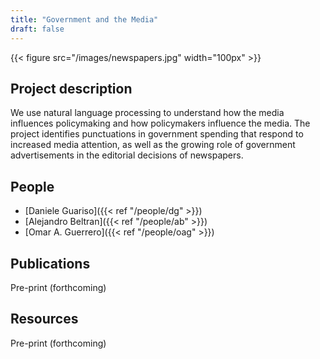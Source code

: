 ```yaml
---
title: "Government and the Media"
draft: false
---
```


{{< figure src="/images/newspapers.jpg" width="100px" >}}

## Project description

We use natural language processing to understand how the media influences policymaking and how policymakers influence the media. 
The project identifies punctuations in government spending that respond to increased media attention, as well as the growing role of government advertisements in the editorial decisions of newspapers.


## People
* [Daniele Guariso]({{< ref "/people/dg" >}}) 
* [Alejandro Beltran]({{< ref "/people/ab" >}}) 
* [Omar A. Guerrero]({{< ref "/people/oag" >}}) 

## Publications

Pre-print (forthcoming)


## Resources

Pre-print (forthcoming)
